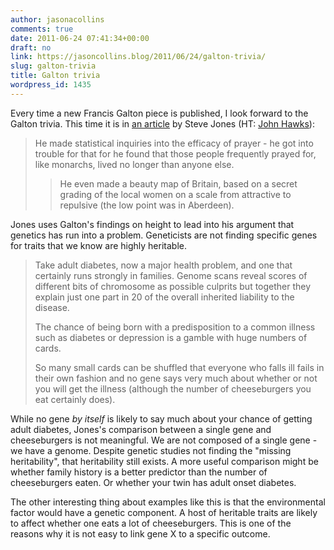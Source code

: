 ```yaml
---
author: jasonacollins
comments: true
date: 2011-06-24 07:41:34+00:00
draft: no
link: https://jasoncollins.blog/2011/06/24/galton-trivia/
slug: galton-trivia
title: Galton trivia
wordpress_id: 1435
---
```


Every time a new Francis Galton piece is published, I look forward to the Galton trivia. This time it is in [an article](http://www.bbc.co.uk/news/magazine-13775520) by Steve Jones (HT: [John Hawks](http://johnhawks.net/weblog)):


<blockquote>He made statistical inquiries into the efficacy of prayer - he got  into trouble for that for he found that those people frequently prayed  for, like monarchs, lived no longer than anyone else.

> 
> He even made a beauty map of  Britain, based on a secret grading of the local women on a scale from  attractive to repulsive (the low point was in Aberdeen).
> 
> 
</blockquote>


Jones uses Galton's findings on height to lead into his argument that genetics has run into a problem. Geneticists are not finding specific genes for traits that we know are highly heritable.


<blockquote>Take adult diabetes, now a major health problem, and one that  certainly runs strongly in families. Genome scans reveal scores of  different bits of chromosome as possible culprits but together they  explain just one part in 20 of the overall inherited liability to the  disease.

The chance of being born with a predisposition to a common  illness such as diabetes or depression is a gamble with huge numbers of  cards.

So many small cards can be shuffled that everyone who falls ill fails in  their own fashion and no gene says very much about whether or not you  will get the illness (although the number of cheeseburgers you eat  certainly does).</blockquote>


While no gene _by itself_ is likely to say much about your chance of getting adult diabetes, Jones's comparison between a single gene and cheeseburgers is not meaningful. We are not composed of a single gene - we have a genome. Despite genetic studies not finding the "missing heritability", that heritability still exists. A more useful comparison might be whether family history is a better predictor than the number of cheeseburgers eaten. Or whether your twin has adult onset diabetes.

The other interesting thing about examples like this is that the environmental factor would have a genetic component. A host of heritable traits are likely to affect whether one eats a lot of cheeseburgers. This is one of the reasons why it is not easy to link gene X to a specific outcome.
